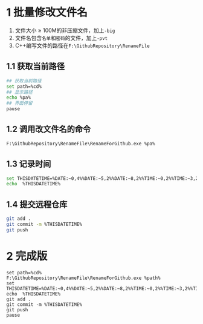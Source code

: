 # 1 批量修改文件名  

1. 文件大小 ≥ 100M的非压缩文件，加上`-big`   
2. 文件名包含`名单`和`密码`的文件，加上`-pvt`  
3. C++编写文件的路径在`F:\GithubRepository\RenameFile`   

## 1.1  获取当前路径   

```bash
## 获取当前路径
set path=%cd%
## 显示路径
echo %pa%
## 界面停留
pause
```
## 1.2 调用改文件名的命令   
```bash
F:\GithubRepository\RenameFile\RenameForGithub.exe %pa%
```

## 1.3 记录时间    
```bash
set THISDATETIME=%DATE:~0,4%%DATE:~5,2%%DATE:~8,2%%TIME:~0,2%%TIME:~3,2%%TIME:~6,2%
echo  %THISDATETIME%
```

## 1.4 提交远程仓库  
```bash
git add .
git commit -m %THISDATETIME%
git push
```

# 2 完成版  
```
set path=%cd%
F:\GithubRepository\RenameFile\RenameForGithub.exe %path%
set THISDATETIME=%DATE:~0,4%%DATE:~5,2%%DATE:~8,2%%TIME:~0,2%%TIME:~3,2%%TIME:~6,2%
echo  %THISDATETIME%
git add .
git commit -m %THISDATETIME%
git push
pause
```